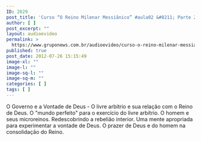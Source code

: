 ```yaml
---
ID: 2629
post_title: 'Curso “O Reino Milenar Messiânico” #aula02 &#8211; Parte 2'
author: [ ]
post_excerpt: ""
layout: audioevideo
permalink: >
  https://www.gruponews.com.br/audioevideo/curso-o-reino-milenar-messianico-aula02-parte-2
published: true
post_date: 2012-07-26 15:15:49
image-xl: ""
image-l: ""
image-sq-l: ""
image-sq-m: ""
categories: [ ]
tags: [ ]
---
```

O Governo e a Vontade de Deus - O livre arbítrio e sua relação com o Reino de Deus. O "mundo perfeito" para o exercício do livre arbítrio. O homem e seus microreinos. Redescobrindo a rebelião interior. Uma mente apropriada para experimentar a vontade de Deus. O prazer de Deus e do homem na consolidação do Reino.

&nbsp;